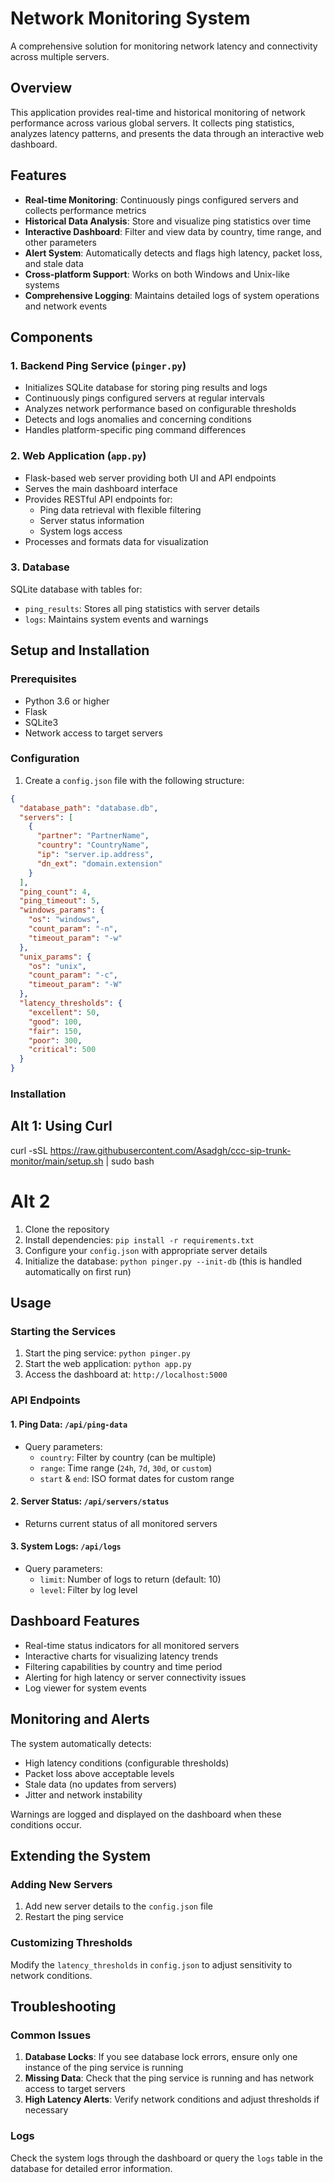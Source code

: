 # Network Monitoring System

A comprehensive solution for monitoring network latency and connectivity across multiple servers.

## Overview

This application provides real-time and historical monitoring of network performance across various global servers. It collects ping statistics, analyzes latency patterns, and presents the data through an interactive web dashboard.

## Features

- **Real-time Monitoring**: Continuously pings configured servers and collects performance metrics
- **Historical Data Analysis**: Store and visualize ping statistics over time
- **Interactive Dashboard**: Filter and view data by country, time range, and other parameters
- **Alert System**: Automatically detects and flags high latency, packet loss, and stale data
- **Cross-platform Support**: Works on both Windows and Unix-like systems
- **Comprehensive Logging**: Maintains detailed logs of system operations and network events

## Components

### 1. Backend Ping Service (`pinger.py`)

- Initializes SQLite database for storing ping results and logs
- Continuously pings configured servers at regular intervals
- Analyzes network performance based on configurable thresholds
- Detects and logs anomalies and concerning conditions
- Handles platform-specific ping command differences

### 2. Web Application (`app.py`)

- Flask-based web server providing both UI and API endpoints
- Serves the main dashboard interface
- Provides RESTful API endpoints for:
  - Ping data retrieval with flexible filtering
  - Server status information
  - System logs access
- Processes and formats data for visualization

### 3. Database

SQLite database with tables for:
- `ping_results`: Stores all ping statistics with server details
- `logs`: Maintains system events and warnings

## Setup and Installation

### Prerequisites

- Python 3.6 or higher
- Flask
- SQLite3
- Network access to target servers

### Configuration

1. Create a `config.json` file with the following structure:

```json
{
  "database_path": "database.db",
  "servers": [
    {
      "partner": "PartnerName",
      "country": "CountryName",
      "ip": "server.ip.address",
      "dn_ext": "domain.extension"
    }
  ],
  "ping_count": 4,
  "ping_timeout": 5,
  "windows_params": {
    "os": "windows",
    "count_param": "-n",
    "timeout_param": "-w"
  },
  "unix_params": {
    "os": "unix",
    "count_param": "-c",
    "timeout_param": "-W"
  },
  "latency_thresholds": {
    "excellent": 50,
    "good": 100,
    "fair": 150,
    "poor": 300,
    "critical": 500
  }
}
```

### Installation

## Alt 1: Using Curl
curl -sSL https://raw.githubusercontent.com/Asadgh/ccc-sip-trunk-monitor/main/setup.sh | sudo bash

# Alt 2
1. Clone the repository
2. Install dependencies: `pip install -r requirements.txt`
3. Configure your `config.json` with appropriate server details
4. Initialize the database: `python pinger.py --init-db` (this is handled automatically on first run)

## Usage

### Starting the Services

1. Start the ping service: `python pinger.py`
2. Start the web application: `python app.py`
3. Access the dashboard at: `http://localhost:5000`

### API Endpoints

#### 1. Ping Data: `/api/ping-data`
- Query parameters:
  - `country`: Filter by country (can be multiple)
  - `range`: Time range (`24h`, `7d`, `30d`, or `custom`)
  - `start` & `end`: ISO format dates for custom range

#### 2. Server Status: `/api/servers/status`
- Returns current status of all monitored servers

#### 3. System Logs: `/api/logs`
- Query parameters:
  - `limit`: Number of logs to return (default: 10)
  - `level`: Filter by log level

## Dashboard Features

- Real-time status indicators for all monitored servers
- Interactive charts for visualizing latency trends
- Filtering capabilities by country and time period
- Alerting for high latency or server connectivity issues
- Log viewer for system events

## Monitoring and Alerts

The system automatically detects:
- High latency conditions (configurable thresholds)
- Packet loss above acceptable levels
- Stale data (no updates from servers)
- Jitter and network instability

Warnings are logged and displayed on the dashboard when these conditions occur.

## Extending the System

### Adding New Servers

1. Add new server details to the `config.json` file
2. Restart the ping service

### Customizing Thresholds

Modify the `latency_thresholds` in `config.json` to adjust sensitivity to network conditions.

## Troubleshooting

### Common Issues

1. **Database Locks**: If you see database lock errors, ensure only one instance of the ping service is running
2. **Missing Data**: Check that the ping service is running and has network access to target servers
3. **High Latency Alerts**: Verify network conditions and adjust thresholds if necessary

### Logs

Check the system logs through the dashboard or query the `logs` table in the database for detailed error information.